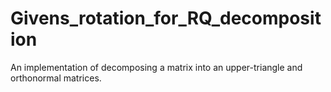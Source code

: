 # Givens_rotation_for_RQ_decomposition

An implementation of decomposing a matrix into an upper-triangle and orthonormal matrices.
